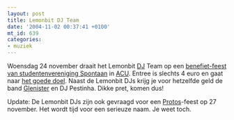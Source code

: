 ```yaml
---
layout: post
title: Lemonbit DJ Team
date: '2004-11-02 00:37:41 +0100'
mt_id: 639
categories:
- muziek
---
```

Woensdag 24 november draait het Lemonbit <a href="http://www.pimrupert.nl/">D</a><a href="{{ site.url }}/">J</a> Team op een <a href="http://spontaan.mine.nu/spontaan/index.php?page=7">benefiet-feest van studentenvereniging Spontaan</a> in <a href="http://www.acu.nl/">ACU</a>. Entree is slechts 4 euro en gaat naar <a href="http://www.sunchildnederland.nl/">het goede doel</a>. Naast de Lemonbit DJs krijg je voor hetzelfde geld de band <a href="http://www.ongekendtalent.nl/clubs/clubstek/clubstek.asp?clubid=8852">Glenister</a> en DJ Pestinha. Dikke pret, komen dus!

Update: De Lemonbit DJs zijn ook gevraagd voor een <a href="http://www.protos.studver.uu.nl/">Protos</a>-feest op 27 november. Het wordt tijd voor een serieuze naam. Je weet toch.
